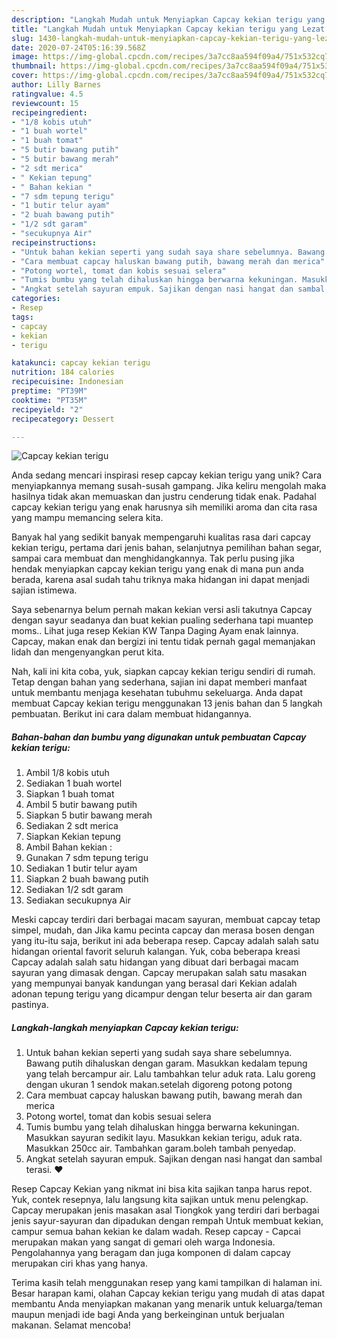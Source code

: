 ```yaml
---
description: "Langkah Mudah untuk Menyiapkan Capcay kekian terigu yang Lezat Sekali"
title: "Langkah Mudah untuk Menyiapkan Capcay kekian terigu yang Lezat Sekali"
slug: 1430-langkah-mudah-untuk-menyiapkan-capcay-kekian-terigu-yang-lezat-sekali
date: 2020-07-24T05:16:39.568Z
image: https://img-global.cpcdn.com/recipes/3a7cc8aa594f09a4/751x532cq70/capcay-kekian-terigu-foto-resep-utama.jpg
thumbnail: https://img-global.cpcdn.com/recipes/3a7cc8aa594f09a4/751x532cq70/capcay-kekian-terigu-foto-resep-utama.jpg
cover: https://img-global.cpcdn.com/recipes/3a7cc8aa594f09a4/751x532cq70/capcay-kekian-terigu-foto-resep-utama.jpg
author: Lilly Barnes
ratingvalue: 4.5
reviewcount: 15
recipeingredient:
- "1/8 kobis utuh"
- "1 buah wortel"
- "1 buah tomat"
- "5 butir bawang putih"
- "5 butir bawang merah"
- "2 sdt merica"
- " Kekian tepung"
- " Bahan kekian "
- "7 sdm tepung terigu"
- "1 butir telur ayam"
- "2 buah bawang putih"
- "1/2 sdt garam"
- "secukupnya Air"
recipeinstructions:
- "Untuk bahan kekian seperti yang sudah saya share sebelumnya. Bawang putih dihaluskan dengan garam. Masukkan kedalam tepung yang telah bercampur air. Lalu tambahkan telur aduk rata. Lalu goreng dengan ukuran 1 sendok makan.setelah digoreng potong potong"
- "Cara membuat capcay haluskan bawang putih, bawang merah dan merica"
- "Potong wortel, tomat dan kobis sesuai selera"
- "Tumis bumbu yang telah dihaluskan hingga berwarna kekuningan. Masukkan sayuran sedikit layu. Masukkan kekian terigu, aduk rata. Masukkan 250cc air. Tambahkan garam.boleh tambah penyedap."
- "Angkat setelah sayuran empuk. Sajikan dengan nasi hangat dan sambal terasi. ♥️"
categories:
- Resep
tags:
- capcay
- kekian
- terigu

katakunci: capcay kekian terigu 
nutrition: 184 calories
recipecuisine: Indonesian
preptime: "PT39M"
cooktime: "PT35M"
recipeyield: "2"
recipecategory: Dessert

---
```



![Capcay kekian terigu](https://img-global.cpcdn.com/recipes/3a7cc8aa594f09a4/751x532cq70/capcay-kekian-terigu-foto-resep-utama.jpg)

Anda sedang mencari inspirasi resep capcay kekian terigu yang unik? Cara menyiapkannya memang susah-susah gampang. Jika keliru mengolah maka hasilnya tidak akan memuaskan dan justru cenderung tidak enak. Padahal capcay kekian terigu yang enak harusnya sih memiliki aroma dan cita rasa yang mampu memancing selera kita.

Banyak hal yang sedikit banyak mempengaruhi kualitas rasa dari capcay kekian terigu, pertama dari jenis bahan, selanjutnya pemilihan bahan segar, sampai cara membuat dan menghidangkannya. Tak perlu pusing jika hendak menyiapkan capcay kekian terigu yang enak di mana pun anda berada, karena asal sudah tahu triknya maka hidangan ini dapat menjadi sajian istimewa.

Saya sebenarnya belum pernah makan kekian versi asli takutnya Capcay dengan sayur seadanya dan buat kekian pualing sederhana tapi muantep moms.. Lihat juga resep Kekian KW Tanpa Daging Ayam enak lainnya. Capcay, makan enak dan bergizi ini tentu tidak pernah gagal memanjakan lidah dan mengenyangkan perut kita.


Nah, kali ini kita coba, yuk, siapkan capcay kekian terigu sendiri di rumah. Tetap dengan bahan yang sederhana, sajian ini dapat memberi manfaat untuk membantu menjaga kesehatan tubuhmu sekeluarga. Anda dapat membuat Capcay kekian terigu menggunakan 13 jenis bahan dan 5 langkah pembuatan. Berikut ini cara dalam membuat hidangannya.

<!--inarticleads1-->

##### Bahan-bahan dan bumbu yang digunakan untuk pembuatan Capcay kekian terigu:

1. Ambil 1/8 kobis utuh
1. Sediakan 1 buah wortel
1. Siapkan 1 buah tomat
1. Ambil 5 butir bawang putih
1. Siapkan 5 butir bawang merah
1. Sediakan 2 sdt merica
1. Siapkan  Kekian tepung
1. Ambil  Bahan kekian :
1. Gunakan 7 sdm tepung terigu
1. Sediakan 1 butir telur ayam
1. Siapkan 2 buah bawang putih
1. Sediakan 1/2 sdt garam
1. Sediakan secukupnya Air


Meski capcay terdiri dari berbagai macam sayuran, membuat capcay tetap simpel, mudah, dan Jika kamu pecinta capcay dan merasa bosen dengan yang itu-itu saja, berikut ini ada beberapa resep. Capcay adalah salah satu hidangan oriental favorit seluruh kalangan. Yuk, coba beberapa kreasi Capcay adalah salah satu hidangan yang dibuat dari berbagai macam sayuran yang dimasak dengan. Capcay merupakan salah satu masakan yang mempunyai banyak kandungan yang berasal dari Kekian adalah adonan tepung terigu yang dicampur dengan telur beserta air dan garam pastinya. 

<!--inarticleads2-->

##### Langkah-langkah menyiapkan Capcay kekian terigu:

1. Untuk bahan kekian seperti yang sudah saya share sebelumnya. Bawang putih dihaluskan dengan garam. Masukkan kedalam tepung yang telah bercampur air. Lalu tambahkan telur aduk rata. Lalu goreng dengan ukuran 1 sendok makan.setelah digoreng potong potong
1. Cara membuat capcay haluskan bawang putih, bawang merah dan merica
1. Potong wortel, tomat dan kobis sesuai selera
1. Tumis bumbu yang telah dihaluskan hingga berwarna kekuningan. Masukkan sayuran sedikit layu. Masukkan kekian terigu, aduk rata. Masukkan 250cc air. Tambahkan garam.boleh tambah penyedap.
1. Angkat setelah sayuran empuk. Sajikan dengan nasi hangat dan sambal terasi. ♥️


Resep Capcay Kekian yang nikmat ini bisa kita sajikan tanpa harus repot. Yuk, contek resepnya, lalu langsung kita sajikan untuk menu pelengkap. Capcay merupakan jenis masakan asal Tiongkok yang terdiri dari berbagai jenis sayur-sayuran dan dipadukan dengan rempah Untuk membuat kekian, campur semua bahan kekian ke dalam wadah. Resep capcay - Capcai merupakan makan yang sangat di gemari oleh warga Indonesia. Pengolahannya yang beragam dan juga komponen di dalam capcay merupakan ciri khas yang hanya. 

Terima kasih telah menggunakan resep yang kami tampilkan di halaman ini. Besar harapan kami, olahan Capcay kekian terigu yang mudah di atas dapat membantu Anda menyiapkan makanan yang menarik untuk keluarga/teman maupun menjadi ide bagi Anda yang berkeinginan untuk berjualan makanan. Selamat mencoba!
